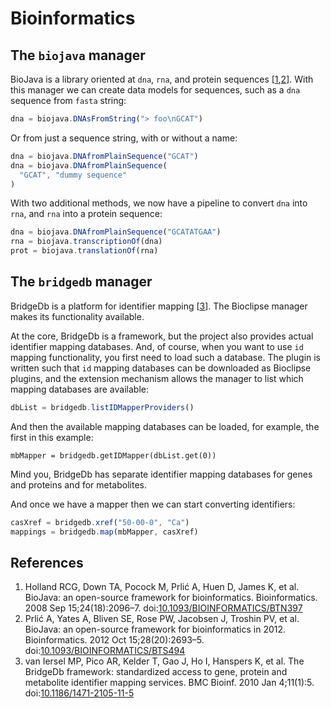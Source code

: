 # Bioinformatics

## The `biojava` manager

BioJava is a library oriented at `dna`, `rna`, and protein sequences
[<a href="#citeref1">1</a>,<a href="#citeref2">2</a>]. With this
manager we can create data models for sequences, such as a `dna`
sequence from `fasta` string:

```javascript
dna = biojava.DNAsFromString("> foo\nGCAT")
```

Or from just a sequence string, with or without a
name:

```javascript
dna = biojava.DNAfromPlainSequence("GCAT")
dna = biojava.DNAfromPlainSequence(
  "GCAT", "dummy sequence"
)
```

With two additional methods, we now have a pipeline to convert
`dna` into `rna`, and `rna` into a protein sequence:

```javascript
dna = biojava.DNAfromPlainSequence("GCATATGAA")
rna = biojava.transcriptionOf(dna)
prot = biojava.translationOf(rna)
```

## The `bridgedb` manager

BridgeDb is a platform for identifier mapping [<a href="#citeref3">3</a>]. The
Bioclipse manager makes its functionality available.

At the core, BridgeDb is a framework, but the project also provides actual
identifier mapping databases. And, of course, when you want to use `id`
mapping functionality, you first need to load such a database. The plugin is
written such that `id` mapping databases can be downloaded as Bioclipse
plugins, and the extension mechanism allows the manager to list which mapping
databases are available:

```javascript
dbList = bridgedb.listIDMapperProviders()
```

And then the available mapping databases can be loaded, for example, the first
in this example:

```
mbMapper = bridgedb.getIDMapper(dbList.get(0))
```

Mind you, BridgeDb has separate identifier mapping databases for genes and
proteins and for metabolites.

And once we have a mapper then we can start converting
identifiers:

```javascript
casXref = bridgedb.xref("50-00-0", "Ca")
mappings = bridgedb.map(mbMapper, casXref)
```

## References

1. <a name="citeref1"></a>Holland RCG, Down TA, Pocock M, Prlić A, Huen D, James K, et al. BioJava: an open-source framework for bioinformatics. Bioinformatics. 2008 Sep 15;24(18):2096–7.  doi:[10.1093/BIOINFORMATICS/BTN397](https://doi.org/10.1093/BIOINFORMATICS/BTN397)
2. <a name="citeref2"></a>Prlić A, Yates A, Bliven SE, Rose PW, Jacobsen J, Troshin PV, et al. BioJava: an open-source framework for bioinformatics in 2012. Bioinformatics. 2012 Oct 15;28(20):2693–5.  doi:[10.1093/BIOINFORMATICS/BTS494](https://doi.org/10.1093/BIOINFORMATICS/BTS494)
3. <a name="citeref3"></a>van Iersel MP, Pico AR, Kelder T, Gao J, Ho I, Hanspers K, et al. The BridgeDb framework: standardized access to gene, protein and metabolite identifier mapping services. BMC Bioinf. 2010 Jan 4;11(1):5.  doi:[10.1186/1471-2105-11-5](https://doi.org/10.1186/1471-2105-11-5)


